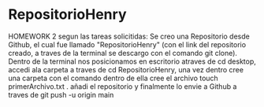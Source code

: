 # RepositorioHenry
HOMEWORK 2
segun las tareas solicitidas:
Se creo una Repositorio desde Github, el cual fue llamado "RepositorioHenry"
(con el link del repositorio creado, a traves de la terminal se descargo con el comando git clone).
Dentro de la terminal nos posicionamos en escritorio atraves de cd desktop, accedi ala carpeta a traves de cd RepositorioHenry,
una vez dentro cree una carpeta con el comando  <mkdir carpeta henry> dentro de ella cree el archivo touch primerArchivo.txt .
añadi el repositorio <git add primerArchivo.txt> y finalmente lo envie a Github a traves de  git push -u origin main
